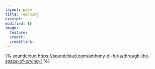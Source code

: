 ```yaml
---
layout: page
title: Teaching
excerpt: 
modified: {}
image: 
  feature: 
  credit: 
  creditlink: 
---
```


{% soundcloud https://soundcloud.com/anthony-di-furia/through-the-space-of-crying-1 %}



